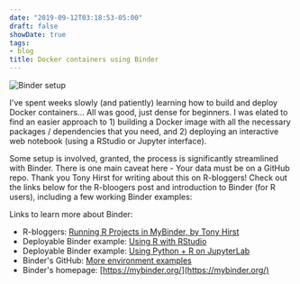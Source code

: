 ```yaml
---
date: "2019-09-12T03:18:53-05:00"
draft: false
showDate: true
tags:
- blog
title: Docker containers using Binder
---
```


![Binder setup](/binder.png)

I've spent weeks slowly (and patiently) learning how to build and deploy Docker containers... All was good, just dense for beginners. I was elated to find an easier approach to 1) building a Docker image with all the necessary packages / dependencies that you need, and 2) deploying an interactive web notebook (using a RStudio or Jupyter interface).

Some setup is involved, granted, the process is significantly streamlined with Binder. There is one main caveat here - Your data must be on a GitHub repo. Thank you Tony Hirst for writing about this on R-bloggers! Check out the links below for the R-bloogers post and introduction to Binder (for R users), including a few working Binder examples:

Links to learn more about Binder:

* R-bloggers: [Running R Projects in MyBinder, by Tony Hirst](https://www.r-bloggers.com/running-r-projects-in-mybinder-dockerfile-creation-with-holepunch/)
* Deployable Binder example: [Using R with RStudio](https://mybinder.org/v2/gh/binder-examples/r/master?urlpath=rstudio)
* Deployable Binder example: [Using Python + R on JupyterLab](https://mybinder.org/v2/gh/binder-examples/r_with_python/master?urlpath=lab)
* Binder's GitHub: [More environment examples](https://github.com/binder-examples)
* Binder's homepage: [https://mybinder.org/](https://mybinder.org/)
